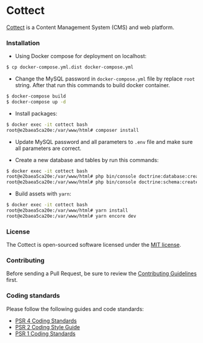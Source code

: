 Cottect
========================

[Cottect](https://cottect.com) is a Content Management System (CMS) and web platform.


### Installation

* Using Docker compose for deployment on localhost:

```bash
$ cp docker-compose.yml.dist docker-compose.yml
```

* Change the MySQL password in `docker-compose.yml` file by replace `root` string. After that run this commands to build docker container.

```bash
$ docker-compose build
$ docker-compose up -d

```

* Install packages:

```bash
$ docker exec -it cottect bash
root@e2baea5ca20e:/var/www/html# composer install
```

* Update MySQL password and all parameters to `.env` file and make sure all parameters are correct.

* Create a new database and tables by run this commands:

```bash
$ docker exec -it cottect bash
root@e2baea5ca20e:/var/www/html# php bin/console doctrine:database:create
root@e2baea5ca20e:/var/www/html# php bin/console doctrine:schema:create
```

* Build assets with `yarn`:

```bash
$ docker exec -it cottect bash
root@e2baea5ca20e:/var/www/html# yarn install
root@e2baea5ca20e:/var/www/html# yarn encore dev
```

### License

The Cottect is open-sourced software licensed under the [MIT license](https://opensource.org/licenses/MIT).


### Contributing

Before sending a Pull Request, be sure to review the [Contributing Guidelines](CONTRIBUTING.md) first.

### Coding standards

Please follow the following guides and code standards:

* [PSR 4 Coding Standards](https://github.com/php-fig/fig-standards/blob/master/accepted/PSR-4-autoloader.md)
* [PSR 2 Coding Style Guide](https://github.com/php-fig/fig-standards/blob/master/accepted/PSR-2-coding-style-guide.md)
* [PSR 1 Coding Standards](https://github.com/php-fig/fig-standards/blob/master/accepted/PSR-1-basic-coding-standard.md)
